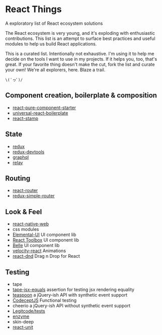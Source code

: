 # React Things

A exploratory list of React ecosystem solutions

The React ecosystem is very young, and it's exploding with enthusiastic contributions. This list is an attempt to surface best practices and useful modules to help us build React applications.

This is a curated list. Intentionally not exhaustive. I'm using it to help me decide on the tools I want to use in my projects. If it helps you, too, that's great. If your favorite thing doesn't make the cut, fork the list and curate your own! We're all explorers, here. Blaze a trail.

`\( ﾟヮﾟ)/`


## Component creation, boilerplate & composition

* [react-pure-component-starter](https://github.com/ericelliott/react-pure-component-starter)
* [universal-react-boilerplate](https://github.com/cloverfield-tools/universal-react-boilerplate)
* [react-stamp](https://github.com/stampit-org/react-stamp)

## State

* [redux](https://github.com/rackt/redux)
* [redux-devtools](https://github.com/gaearon/redux-devtools)
* [graphql](https://github.com/facebook/graphql)
* [relay](https://github.com/facebook/relay)

## Routing

* [react-router](https://github.com/rackt/react-router)
* [redux-simple-router](https://github.com/jlongster/redux-simple-router)

## Look & Feel

* [react-native-web](https://github.com/necolas/react-native-web)
* css modules
* [Elemental-UI](http://elemental-ui.com/) UI component lib
* [React Toolbox](http://react-toolbox.com/) UI component lib
* [Belle](http://nikgraf.github.io/belle/) UI component lib
* [velocity-react](https://github.com/twitter-fabric/velocity-react) Animations
* [react-dnd](http://gaearon.github.io/react-dnd/) Drag n Drop for React

## Testing

* tape
* [tape-jsx-equals](https://github.com/atabel/tape-jsx-equals) assertion for testing jsx rendering equality
* [teaspoon](https://github.com/jquense/teaspoon) a jQuery-ish API with synthetic event support
* [CodeceptJS](http://codecept.io/) Functional testing
* cheerio a jQuery-ish API without synthetic event support
* [Legitcode/tests](https://github.com/Legitcode/tests)
* [enzyme](https://github.com/airbnb/enzyme)
* skin-deep
* [react-unit](https://github.com/pzavolinsky/react-unit)
